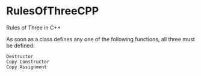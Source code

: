 # RulesOfThreeCPP
Rules of Three in C++ 

As soon as a class defines any one of the following functions, all three must be defined:

    Destructor
    Copy Constructor
    Copy Assignment
    

